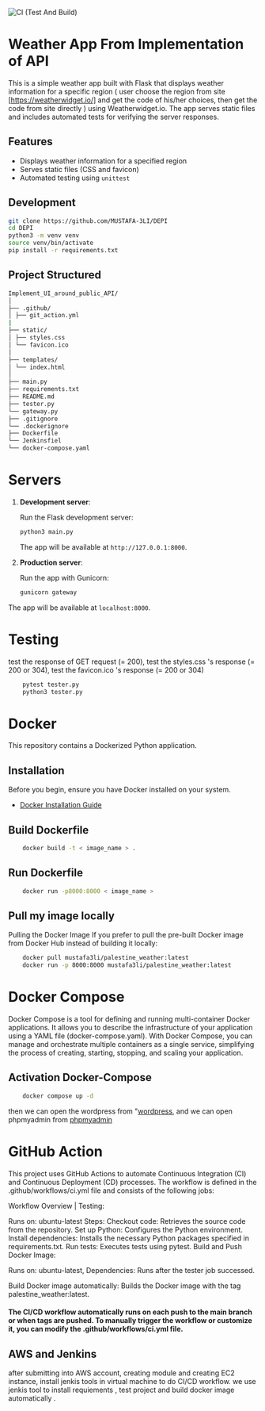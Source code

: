 ![ CI (Test And Build) ](https://github.com/MUSTAFA-3LI/DEPI/actions/workflows/git_action.yml/badge.svg)

# Weather App From Implementation of API

This is a simple weather app built with Flask that displays weather information for a specific region ( user choose the region from site [https://weatherwidget.io/] and get the code of his/her choices, then get the code from site directly ) using Weatherwidget.io. The app serves static files and includes automated tests for verifying the server responses.

## Features

- Displays weather information for a specified region
- Serves static files (CSS and favicon)
- Automated testing using `unittest`

## Development

```bash
git clone https://github.com/MUSTAFA-3LI/DEPI
cd DEPI
python3 -m venv venv
source venv/bin/activate
pip install -r requirements.txt
```

## Project Structured
```bash
Implement_UI_around_public_API/
│
├── .github/
│ ├── git_action.yml
|
├── static/
│ ├── styles.css
│ └── favicon.ico
│
├── templates/
│ └── index.html
│
├── main.py
├── requirements.txt
├── README.md
├── tester.py
└── gateway.py
├── .gitignore
└── .dockerignore
├── Dockerfile
└── Jenkinsfiel
└── docker-compose.yaml

```

# Servers

1. **Development server**:

    Run the Flask development server:

    ```bash
    python3 main.py
    ```

    The app will be available at `http://127.0.0.1:8000`.

2. **Production server**:

    Run the app with Gunicorn:

    ```bash
    gunicorn gateway
    ```

The app will be available at `localhost:8000`.


# Testing 

test the response of GET request (= 200), 
test the styles.css 's response (= 200 or 304), 
test the favicon.ico 's response (= 200 or 304)

```bash
    pytest tester.py
    python3 tester.py
```


# Docker 

This repository contains a Dockerized Python application.

## Installation

Before you begin, ensure you have Docker installed on your system.

- [Docker Installation Guide](https://docs.docker.com/engine/install/)

## Build Dockerfile
```bash
    docker build -t < image_name > .
```

## Run Dockerfile
```bash
    docker run -p8000:8000 < image_name >
```

## Pull my image locally
Pulling the Docker Image
If you prefer to pull the pre-built Docker image from Docker Hub instead of building it locally:

```bash
    docker pull mustafa3li/palestine_weather:latest
    docker run -p 8000:8000 mustafa3li/palestine_weather:latest
```

# Docker Compose
Docker Compose is a tool for defining and running multi-container Docker applications. It allows you to describe the infrastructure of your application using a YAML file (docker-compose.yaml). With Docker Compose, you can manage and orchestrate multiple containers as a single service, simplifying the process of creating, starting, stopping, and scaling your application.

## Activation Docker-Compose

```bash
    docker compose up -d
```
then we can open the wordpress from "[wordpress](http://localhost:5001/),
and we can open phpmyadmin from [phpmyadmin](http://localhost:7001/)

# GitHub Action

This project uses GitHub Actions to automate Continuous Integration (CI) and Continuous Deployment (CD) processes. The workflow is defined in the .github/workflows/ci.yml file and consists of the following jobs:

Workflow Overview |
Testing:

Runs on: ubuntu-latest
Steps:
Checkout code: Retrieves the source code from the repository.
Set up Python: Configures the Python environment.
Install dependencies: Installs the necessary Python packages specified in requirements.txt.
Run tests: Executes tests using pytest.
Build and Push Docker Image:

Runs on: ubuntu-latest, 
Dependencies: Runs after the tester job successed. 

Build Docker image automatically: Builds the Docker image with the tag palestine_weather:latest.


#### The CI/CD workflow automatically runs on each push to the main branch or when tags are pushed. To manually trigger the workflow or customize it, you can modify the .github/workflows/ci.yml file.

## AWS and Jenkins
after submitting into AWS account, creating module and creating EC2 instance, install jenkis tools in virtual machine to do CI/CD workflow.
we use jenkis tool to install requiements , test project and build docker image automatically .


